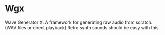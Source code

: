 # Wgx
Wave Generator X. A framework for generating raw audio from scratch. (WAV files or direct playback)
Retro synth sounds should be easy with this.
